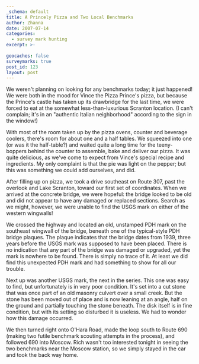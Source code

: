 ```yaml
---
_schema: default
title: A Princely Pizza and Two Local Benchmarks
author: Zhanna
date: 2007-07-14
categories:
  - survey mark hunting
excerpt: >- 
  
geocaches: false
surveymarks: true
post_id: 123
layout: post         
---
```


We weren't planning on looking for any benchmarks today; it just happened!  We were both in the mood for Vince the Pizza Prince's pizza, but because the Prince's castle has taken up its drawbridge for the last time, we were forced to eat at the somewhat less-than-luxurious Scranton location.  (I can't complain; it's in an "authentic Italian neighborhood" according to the sign in the window!)  

With most of the room taken up by the pizza ovens, counter and beverage coolers, there's room for about one and a half tables.  We squeezed into one (or was it the half-table?) and waited quite a long time for the teeny-boppers behind the counter to assemble, bake and deliver our pizza.  It was quite delicious, as we've come to expect from Vince's special recipe and ingredients.  My only complaint is that the pie was light on the pepper; but this was something we could add ourselves, and did.

After filling up on pizza, we took a drive southeast on Route 307, past the overlook and Lake Scranton, toward our first set of coordinates.  When we arrived at the concrete bridge, we were hopeful: the bridge looked to be old and did not appear to have any damaged or replaced sections.  Search as we might, however, we were unable to find the USGS mark on either of the western wingwalls!  

We crossed the highway and located an old, unstamped PDH mark on the southeast wingwall of the bridge, beneath one of the typical-style PDH bridge plaques.  The plaque indicates that the bridge dates from 1939, three years before the USGS mark was supposed to have been placed.  There is no indication that any part of the bridge was damaged or upgraded, yet the mark is nowhere to be found.  There is simply no trace of it.  At least we did find this unexpected PDH mark and had something to show for all our trouble.

Next up was another USGS mark, the next in the series.  This one was easy to find, but unfortunately is in very poor condition.  It's set into a cut stone that was once part of an old masonry culvert over a small creek.  But the stone has been moved out of place and is now leaning at an angle, half on the ground and partially touching the stone beneath.  The disk itself is in fine condition, but with its setting so disturbed it is useless.  We had to wonder how this damage occurred.

We then turned right onto O'Hara Road, made the loop south to Route 690 (making two futile benchmark scouting attempts in the process), and followed 690 into Moscow.  Rich wasn't too interested tonight in seeing the two benchmarks near the Moscow station, so we simply stayed in the car and took the back way home.

